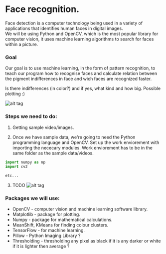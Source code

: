 # Face recognition.


Face detection is a computer technology being used in a variety of applications that identifies human faces in digital images.  
We will be using Python and OpenCV, which is the most popular library for computer vision, it uses machine learning algorithms to search for faces within a picture.


### Goal
Our goal is to use machine learning, in the form of pattern recognition, to teach our program how to recognise faces and calculate relation between the pigment indifferences in face and wich faces are recognized faster.  



Is there indifferences (in color?) and if yes, what kind and how big. Possible plotting :)


![alt tag](https://images.duckduckgo.com/iu/?u=https%3A%2F%2Fsophosnews.files.wordpress.com%2F2015%2F02%2Fface-detection_550.jpg%3Fw%3D640&f=1)



### Steps we need to do:
1. Getting sample video/images.

2. Once we have sample data, we're going to need the Python programming language and OpenCV. Set up the work enviorement with importing the nececary modules. Work enviorement has to be in the same folder as the sample data/videos.
```Python
import numpy as np
import cv2

etc...
```
3. TODO
![alt tag](http://www.pyimagesearch.com/wp-content/uploads/2014/05/the-matrix-colors.jpg)


### Packages we will use:
* OpenCV - computer vision and machine learning software library.  
* Matplotlib - package for plotting. 
* Numpy - package for mathematical calculations. 
* MeanShift, KMeans for finding colour clusters. 
* TensorFlow - for machine learning.
* Pillow - Python Imaging Library ?
* Thresholding - thresholding any pixel as black if it is any darker or white if it is lighter then average ?
